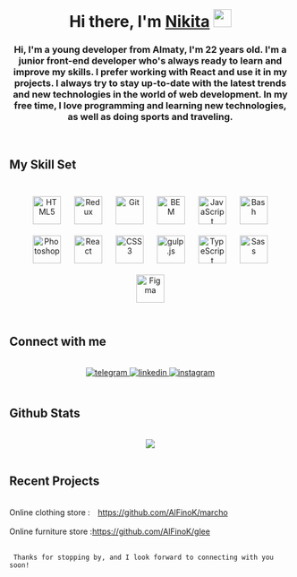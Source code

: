 
<br/>  




<h1 align="center">
      Hi there, I'm <a href="https://daniilshat.ru/" target="_blank">Nikita</a>
      <img
        src="https://github.com/blackcater/blackcater/raw/main/images/Hi.gif"
        height="32" />
    </h1>
    <h3 align="center" color="d93a7c">Hi, I'm a young developer from Almaty, I'm 22 years old. I'm a junior front-end developer who's always ready to learn and improve my skills. I prefer working with React and use it in my projects. I always try to stay up-to-date with the latest trends and new technologies in the world of web development. In my free time, I love programming and learning new technologies, as well as doing sports and traveling.</h3>


<br/>  


## My Skill Set  
 
 
<br/>  



<div align="center">  
<a href="https://en.wikipedia.org/wiki/HTML5" target="_blank"><img style="margin: 10px" src="https://profilinator.rishav.dev/skills-assets/html5-original-wordmark.svg" alt="HTML5" height="50" /></a>  
<a href="https://redux.js.org/" target="_blank"><img style="margin: 10px" src="https://profilinator.rishav.dev/skills-assets/redux-original.svg" alt="Redux" height="50" /></a>  
<a href="https://github.com/" target="_blank"><img style="margin: 10px" src="https://profilinator.rishav.dev/skills-assets/git-scm-icon.svg" alt="Git" height="50" /></a>  
<a href="http://getbem.com/" target="_blank"><img style="margin: 10px" src="https://profilinator.rishav.dev/skills-assets/bem.svg" alt="BEM" height="50" /></a>  
<a href="https://www.javascript.com/" target="_blank"><img style="margin: 10px" src="https://profilinator.rishav.dev/skills-assets/javascript-original.svg" alt="JavaScript" height="50" /></a>  
<a href="https://www.gnu.org/software/bash/" target="_blank"><img style="margin: 10px" src="https://profilinator.rishav.dev/skills-assets/gnu_bash-icon.svg" alt="Bash" height="50" /></a>  
<a href="https://www.adobe.com/in/products/photoshop.html" target="_blank"><img style="margin: 10px" src="https://profilinator.rishav.dev/skills-assets/photoshop-plain.svg" alt="Photoshop" height="50" /></a>  
<a href="https://reactjs.org/" target="_blank"><img style="margin: 10px" src="https://profilinator.rishav.dev/skills-assets/react-original-wordmark.svg" alt="React" height="50" /></a>  
<a href="https://www.w3schools.com/css/" target="_blank"><img style="margin: 10px" src="https://profilinator.rishav.dev/skills-assets/css3-original-wordmark.svg" alt="CSS3" height="50" /></a>  
<a href="https://gulpjs.com/" target="_blank"><img style="margin: 10px" src="https://profilinator.rishav.dev/skills-assets/gulp-plain.svg" alt="gulp.js" height="50" /></a>  
<a href="https://www.typescriptlang.org/" target="_blank"><img style="margin: 10px" src="https://profilinator.rishav.dev/skills-assets/typescript-original.svg" alt="TypeScript" height="50" /></a>  
<a href="https://sass-lang.com/" target="_blank"><img style="margin: 10px" src="https://profilinator.rishav.dev/skills-assets/sass-original.svg" alt="Sass" height="50" /></a>  
<a href="https://www.figma.com/" target="_blank"><img style="margin: 10px" src="https://profilinator.rishav.dev/skills-assets/figma-icon.svg" alt="Figma" height="50" /></a>  
</div>

<br/>  


## Connect with me 


<br/>  


<div align="center">
<a href="https://github.com/AlFinoK" target="_blank">
<img src=https://img.shields.io/badge/github-%2324292e.svg?&style=for-the-badge&logo=github&logoColor=white alt=telegram style="margin-bottom: 5px;" />
</a>
<a href="https://linkedin.com/in/https://www.linkedin.com/in/nikita-malashkin-79235a233/" target="_blank">
<img src=https://img.shields.io/badge/linkedin-%231E77B5.svg?&style=for-the-badge&logo=linkedin&logoColor=white alt=linkedin style="margin-bottom: 5px;" />
</a>
<a href="https://instagram.com/https://www.instagram.com/alfno01/" target="_blank">
<img src=https://img.shields.io/badge/instagram-%23000000.svg?&style=for-the-badge&logo=instagram&logoColor=white alt=instagram style="margin-bottom: 5px;" />
</a>  
</div>  
  

<br/>  


## Github Stats  

<br/>  


<div background-color="#0969da" align="center"><img src="https://github-readme-stats.vercel.app/api?username=AlFinoK&show_icons=true&count_private=true&hide_border=true" align="center" /></div>  

<br/>  

## Recent Projects  


<br/>
     <div> Online clothing store : <a style="margin-left: 10px;" href="https://github.com/AlFinoK/marcho">https://github.com/AlFinoK/marcho</a></div>
    <br/> 
     <div> Online furniture store :<a href="https://github.com/AlFinoK/glee">https://github.com/AlFinoK/glee</a></div>
     <br/>
     
     Thanks for stopping by, and I look forward to connecting with you soon!
